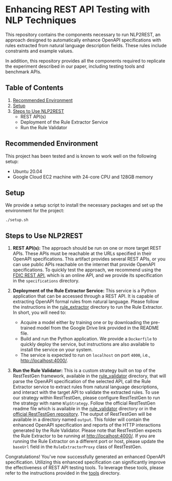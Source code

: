 # Enhancing REST API Testing with NLP Techniques

This repository contains the components necessary to run NLP2REST, an approach designed to automatically enhance OpenAPI specifications with rules extracted from natural language description fields. These rules include constraints and example values. 

In addition, this repository provides all the components required to replicate the experiment described in our paper, including testing tools and benchmark APIs.

## Table of Contents

1. [Recommended Environment](#recommended-environment)
2. [Setup](#setup)
3. [Steps to Use NLP2REST](#steps-to-use-nlp2rest)
    - REST API(s)
    - Deployment of the Rule Extractor Service
    - Run the Rule Validator

## Recommended Environment

This project has been tested and is known to work well on the following setup:

- Ubuntu 20.04
- Google Cloud EC2 machine with 24-core CPU and 128GB memory

## Setup

We provide a setup script to install the necessary packages and set up the environment for the project:

```
./setup.sh
```

## Steps to Use NLP2REST

1. **REST API(s):** The approach should be run on one or more target REST APIs. These APIs must be reachable at the URLs specified in their OpenAPI specifications. This artifact provides several REST APIs, or you can use public APIs reachable on the internet that provide OpenAPI specifications. To quickly test the approach, we recommend using the [FDIC REST API](https://banks.data.fdic.gov/), which is an online API, and we provide its specification in the `specifications` directory.

2. **Deployment of the Rule Extractor Service:** This service is a Python application that can be accessed through a REST API. It is capable of extracting OpenAPI formal rules from natural language. Please follow the instructions in the [rule_extractor](https://github.com/codingsoo/nlp2rest/tree/main/rule_extractor) directory to run the Rule Extractor. In short, you will need to:
    - Acquire a model either by training one or by downloading the pre-trained model from the Google Drive link provided in the README file.
    - Build and run the Python application. We provide a `Dockerfile` to quickly deploy the service, but instructions are also available to install the service on your system.
    - The service is expected to run on `localhost` on port `4000`, i.e., [http://localhost:4000/]().

3. **Run the Rule Validator:** This is a custom strategy built on top of the RestTestGen framework, available in the [rule_validator](https://github.com/codingsoo/nlp2rest/tree/main/rule_validator) directory, that will parse the OpenAPI specification of the selected API, call the Rule Extractor service to extract rules from natural language descriptions, and interact with the target API to validate the extracted rules.
To use our strategy within RestTestGen, please configure RestTestGen to run the strategy with name `NlpStrategy`. Follow the official RestTestGen readme file which is available in the [rule_validator](https://github.com/codingsoo/nlp2rest/tree/main/rule_validator) directory or in the [official RestTestGen repository](https://github.com/SeUniVr/RestTestGen).
The output of RestTestGen will be available in a directory named `output`. This folder will contain the enhanced OpenAPI specification and reports of the HTTP interactions generated by the Rule Validator. Please note that RestTestGen expects the Rule Extractor to be running at [http://localhost:4000/](http://localhost:4000/). If you are running the Rule Extractor on a different port or host, please update the `baseUrl` field in the `RuleExtractorProxy` class of RestTestGen. 

Congratulations! You've now successfully generated an enhanced OpenAPI specification. Utilizing this enhanced specification can significantly improve the effectiveness of REST API testing tools. To leverage these tools, please refer to the instructions provided in the [tools](https://github.com/codingsoo/nlp2rest/tree/main/tools) directory.
